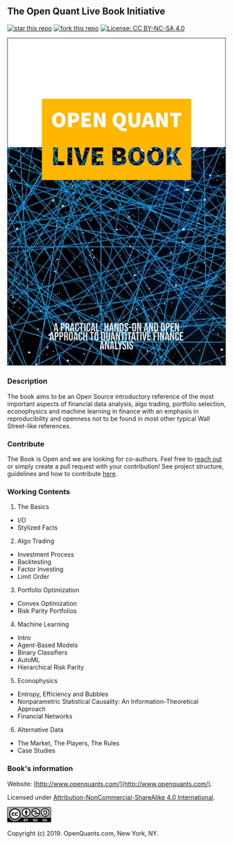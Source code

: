 
## The Open Quant Live Book Initiative
[![star this repo](http://githubbadges.com/star.svg?user=souzatharsis&repo=open-quant-live-book&style=default)](https://github.com/souzatharsis/open-quant-live-book)
[![fork this repo](http://githubbadges.com/fork.svg?user=souzatharsis&repo=open-quant-live-book&style=default)](https://github.com/souzatharsis/open-quant-live-book/fork)
[![License: CC BY-NC-SA 4.0](https://img.shields.io/badge/License-CC%20BY--NC--SA%204.0-lightgrey.svg)](https://creativecommons.org/licenses/by-nc-sa/4.0/)

<img src="./fig/cover.jpg" alt="The Open Quant Book" class="center">

### Description

The book aims to be an Open Source introductory reference of the most important aspects of financial data analysis, algo trading, portfolio selection, econophysics and machine learning in finance with an emphasis in reproducibility and openness not to be found in most other typical Wall Street-like references.

### Contribute

The Book is Open and we are looking for co-authors. Feel free to [reach out](https://www.openquants.com/contact) or simply create a pull request with your contribution! See project structure, guidelines and how to contribute [here](https://github.com/souzatharsis/open-quant-live-book/blob/master/CONTRIBUTING.md).

### Working Contents

1. The Basics

+ I/O
+ Stylized Facts

2. Algo Trading   

+ Investment Process
+ Backtesting
+ Factor Investing
+ Limit Order

3. Portfolio Optimization

+ Convex Optimization
+ Risk Parity Portfolios

4. Machine Learning

+ Intro
+ Agent-Based Models
+ Binary Classifiers
+ AutoML
+ Hierarchical Risk Parity

5. Econophysics

+ Entropy, Efficiency and Bubbles
+ Nonparametric Statistical Causality: An Information-Theoretical Approach
+ Financial Networks

6. Alternative Data

+ The Market, The Players, The Rules
+ Case Studies

### Book's information

Website: [http://www.openquants.com/](http://www.openquants.com/).

Licensed under [Attribution-NonCommercial-ShareAlike 4.0 International](https://creativecommons.org/licenses/by-nc-sa/4.0/). 

<img src="fig/by-nc-sa.png" width="20%">

Copyright (c) 2019. OpenQuants.com, New York, NY.
